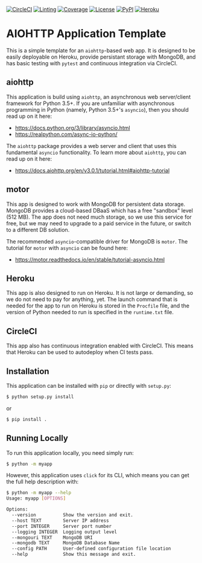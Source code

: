 [![CircleCI](https://img.shields.io/circleci/build/github/ncar-xdev/aiohttp_app_template?label=circleci)](https://circleci.com/gh/ncar-xdev/aiohttp_app_template)
[![Linting](https://img.shields.io/github/workflow/status/ncar-xdev/aiohttp_app_template/code-style?label=linting)](https://github.com/ncar-xdev/aiohttp_app_template/actions?query=workflow%3Acode-style)
[![Coverage](https://img.shields.io/codecov/c/gh/ncar-xdev/aiohttp_app_template)](https://codecov.io/gh/ncar-xdev/aiohttp_app_template)
[![License](https://img.shields.io/github/license/ncar-xdev/aiohttp_app_template)](https://www.apache.org/licenses/LICENSE-2.0)
[![PyPI](https://img.shields.io/pypi/v/abcdefghijklmnop?label=pypi)](https://pypi.org/project/abcdefghijklmnop)
[![Heroku](https://img.shields.io/website?down_color=red&down_message=offline&label=Heroku&up_color=green&up_message=online&url=https%3A%2F%2Fmyapp.herokuapp.com%2F)](https://myapp.herokuapp.com)

AIOHTTP Application Template
============================

This is a simple template for an `aiohttp`-based web app.  It is designed to be easily deployable on Heroku,
provide persistant storage with MongoDB, and has basic testing with `pytest` and continuous integration via
CircleCI.

aiohttp
-------

This application is build using `aiohttp`, an asynchronous web server/client
framework for Python 3.5+.  If you are unfamiliar with asynchronous programming in
Python (namely, Python 3.5+'s `asyncio`), then you should read up on it here:

- https://docs.python.org/3/library/asyncio.html
- https://realpython.com/async-io-python/

The `aiohttp` package provides a web server and client that uses this fundamental
`asyncio` functionality.  To learn more about `aiohttp`, you can read up on it here:

- https://docs.aiohttp.org/en/v3.0.1/tutorial.html#aiohttp-tutorial

motor
-----

This app is designed to work with MongoDB for persistent data storage.  MongoDB
provides a cloud-based DBaaS which has a free "sandbox" level (512 MB).
The app does not need much storage, so we use this service for free, but we may
need to upgrade to a paid service in the future, or switch to a different DB
solution.

The recommended `asyncio`-compatible driver for MongoDB is `motor`.  The tutorial
for `motor` with `asyncio` can be found here:

- https://motor.readthedocs.io/en/stable/tutorial-asyncio.html

Heroku
------

This app is also designed to run on Heroku.  It is not large or demanding, so we
do not need to pay for anything, yet.  The launch command that is needed for the
app to run on Heroku is stored in the `Procfile` file, and the version of Python
needed to run is specified in the `runtime.txt` file.

CircleCI
--------

This app also has continuous integration enabled with CircleCI.  This means that
Heroku can be used to autodeploy when CI tests pass.

Installation
------------

This application can be installed with `pip` or directly with `setup.py`:

```bash
$ python setup.py install
```

or

```bash
$ pip install .
```

Running Locally
---------------

To run this application locally, you need simply run:

```bash
$ python -m myapp
```

However, this application uses `click` for its CLI, which means you can get the
full help description with:

```bash
$ python -m myapp --help
Usage: myapp [OPTIONS]

Options:
  --version          Show the version and exit.
  --host TEXT        Server IP address
  --port INTEGER     Server port number
  --logging INTEGER  Logging output level
  --mongouri TEXT    MongoDB URI
  --mongodb TEXT     MongoDB Database Name
  --config PATH      User-defined configuration file location
  --help             Show this message and exit.
```

